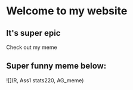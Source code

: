 # Welcome to my website
## It's **super epic**

Check out my meme
## Super funny meme below:
![](R, Ass1 stats220, AG_meme)
